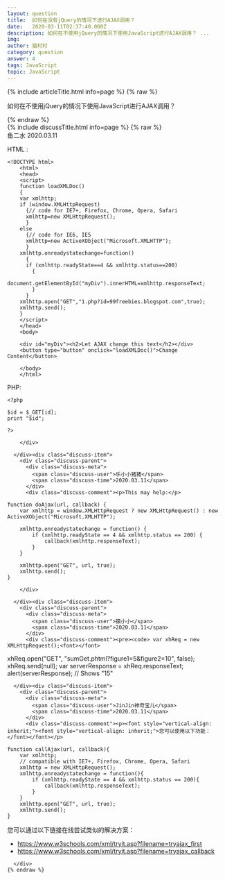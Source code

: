```yaml
---
layout: question
title:  如何在没有jQuery的情况下进行AJAX调用？
date:   2020-03-11T02:37:40.000Z
description: 如何在不使用jQuery的情况下使用JavaScript进行AJAX调用？ ...
img: 
author: 猿村村
category: question
answer: 4
tags: JavaScript
topic: JavaScript
---
```

<div class="article-root">
  <div class="article">
    {% include articleTitle.html info=page %}
    {% raw %}
    <div class="article-content"><p><font style="vertical-align: inherit;"><font style="vertical-align: inherit;">如何在不使用jQuery的情况下使用JavaScript进行AJAX调用？ </font></font></p></div>
    {% endraw %}
  </div>

  <div class="discuss-wrapper">
    {% include discussTitle.html info=page %}
    {% raw %}
    <div class="discuss-item">
        <div class="discuss-parent">
          <div class="discuss-meta">
            <span class="discuss-user">鱼二水</span>
            <span class="discuss-time">2020.03.11</span>
          </div>
          <div class="discuss-comment"><p>HTML :</p>

<pre><code>&lt;!DOCTYPE html&gt;<font></font>
    &lt;html&gt;<font></font>
    &lt;head&gt;<font></font>
    &lt;script&gt;<font></font>
    function loadXMLDoc()<font></font>
    {<font></font>
    var xmlhttp;<font></font>
    if (window.XMLHttpRequest)<font></font>
      {// code for IE7+, Firefox, Chrome, Opera, Safari<font></font>
      xmlhttp=new XMLHttpRequest();<font></font>
      }<font></font>
    else<font></font>
      {// code for IE6, IE5<font></font>
      xmlhttp=new ActiveXObject("Microsoft.XMLHTTP");<font></font>
      }<font></font>
    xmlhttp.onreadystatechange=function()<font></font>
      {<font></font>
      if (xmlhttp.readyState==4 &amp;&amp; xmlhttp.status==200)<font></font>
        {<font></font>
        document.getElementById("myDiv").innerHTML=xmlhttp.responseText;<font></font>
        }<font></font>
      }<font></font>
    xmlhttp.open("GET","1.php?id=99freebies.blogspot.com",true);<font></font>
    xmlhttp.send();<font></font>
    }<font></font>
    &lt;/script&gt;<font></font>
    &lt;/head&gt;<font></font>
    &lt;body&gt;<font></font>
<font></font>
    &lt;div id="myDiv"&gt;&lt;h2&gt;Let AJAX change this text&lt;/h2&gt;&lt;/div&gt;<font></font>
    &lt;button type="button" onclick="loadXMLDoc()"&gt;Change Content&lt;/button&gt;<font></font>
<font></font>
    &lt;/body&gt;<font></font>
    &lt;/html&gt;<font></font>
</code></pre>

<p>PHP:</p>

<pre><code>&lt;?php<font></font>
<font></font>
$id = $_GET[id];<font></font>
print "$id";<font></font>
<font></font>
?&gt;<font></font>
</code></pre></div>
        </div>
        
      </div><div class="discuss-item">
        <div class="discuss-parent">
          <div class="discuss-meta">
            <span class="discuss-user">乐小小猪猪</span>
            <span class="discuss-time">2020.03.11</span>
          </div>
          <div class="discuss-comment"><p>This may help:</p>

<pre><code>function doAjax(url, callback) {<font></font>
    var xmlhttp = window.XMLHttpRequest ? new XMLHttpRequest() : new ActiveXObject("Microsoft.XMLHTTP");<font></font>
<font></font>
    xmlhttp.onreadystatechange = function() {<font></font>
        if (xmlhttp.readyState == 4 &amp;&amp; xmlhttp.status == 200) {<font></font>
            callback(xmlhttp.responseText);<font></font>
        }<font></font>
    }<font></font>
<font></font>
    xmlhttp.open("GET", url, true);<font></font>
    xmlhttp.send();<font></font>
}<font></font>
</code></pre></div>
        </div>
        
      </div><div class="discuss-item">
        <div class="discuss-parent">
          <div class="discuss-meta">
            <span class="discuss-user">猿小小</span>
            <span class="discuss-time">2020.03.11</span>
          </div>
          <div class="discuss-comment"><pre><code> var xhReq = new XMLHttpRequest();<font></font>
 xhReq.open("GET", "sumGet.phtml?figure1=5&amp;figure2=10", false);<font></font>
 xhReq.send(null);<font></font>
 var serverResponse = xhReq.responseText;<font></font>
 alert(serverResponse); // Shows "15"<font></font>
</code></pre></div>
        </div>
        
      </div><div class="discuss-item">
        <div class="discuss-parent">
          <div class="discuss-meta">
            <span class="discuss-user">JinJin神奇宝儿</span>
            <span class="discuss-time">2020.03.11</span>
          </div>
          <div class="discuss-comment"><p><font style="vertical-align: inherit;"><font style="vertical-align: inherit;">您可以使用以下功能：</font></font></p>

<pre><code>function callAjax(url, callback){<font></font>
    var xmlhttp;<font></font>
    // compatible with IE7+, Firefox, Chrome, Opera, Safari<font></font>
    xmlhttp = new XMLHttpRequest();<font></font>
    xmlhttp.onreadystatechange = function(){<font></font>
        if (xmlhttp.readyState == 4 &amp;&amp; xmlhttp.status == 200){<font></font>
            callback(xmlhttp.responseText);<font></font>
        }<font></font>
    }<font></font>
    xmlhttp.open("GET", url, true);<font></font>
    xmlhttp.send();<font></font>
}<font></font>
</code></pre>

<p><font style="vertical-align: inherit;"><font style="vertical-align: inherit;">您可以通过以下链接在线尝试类似的解决方案：</font></font></p>

<ul>
<li><a href="https://www.w3schools.com/xml/tryit.asp?filename=tryajax_first" rel="noreferrer"><font style="vertical-align: inherit;"><font style="vertical-align: inherit;">https://www.w3schools.com/xml/tryit.asp?filename=tryajax_first</font></font></a></li>
<li><a href="https://www.w3schools.com/xml/tryit.asp?filename=tryajax_callback" rel="noreferrer"><font style="vertical-align: inherit;"><font style="vertical-align: inherit;">https://www.w3schools.com/xml/tryit.asp?filename=tryajax_callback</font></font></a></li>
</ul></div>
        </div>
        
      </div>
    {% endraw %}
  </div>
<div>
